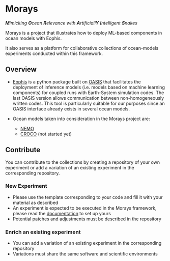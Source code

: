 # Morays

_**M**imicking **O**cean **R**elevance with **A**rtificiall**Y** **I**ntelligent **S**nakes_

Morays is a project that illustrates how to deploy ML-based components in ocean models with Eophis.

It also serves as a platform for collaborative collections of ocean-models experiments conducted within this framework.

## Overview

- [Eophis](https://github.com/alexis-barge/eophis/) is a python package built on [OASIS](https://oasis.cerfacs.fr/en/) that facilitates the deployment of inference models (i.e. models based on machine learning components) for coupled runs with Earth-System simulation codes. The last OASIS version allows communication between non-homogeneously written codes. This tool is particularly suitable for our purposes since an OASIS interface already exists in several ocean models.

- Ocean models taken into consideration in the Morays project are:
    - [NEMO](https://www.nemo-ocean.eu/)
    - [CROCO](https://www.croco-ocean.org/) (not started yet)

## Contribute

You can contribute to the collections by creating a repository of your own experiment or add a variation of an existing experiment in the corresponding repository.

### New Experiment

- Please use the template corresponding to your code and fill it with your material as described
- An experiment is expected to be executed in the Morays framework, please read the [documentation](https://github.com/morays-community/morays/tree/main) to set up yours
- Potential patches and adjustments must be described in the repository


### Enrich an existing experiment

- You can add a variation of an existing experiment in the corresponding repository
- Variations must share the same software and scientific environments
